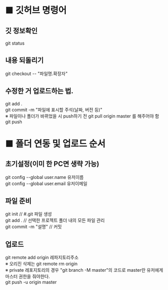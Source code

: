 # ■ 깃허브 명령어
## 깃 정보확인
git status

## 내용 되돌리기
git checkout -- "파일명.확장자"

## 수정한 거 업로드하는 법.
git add .  
git commit -m "파일에 표시할 주석(날짜, 버전 등)"  
※ 파일이나 폴더가 바뀌었을 시 push하기 전 git pull origin master 를 해주어야 함  
git push

# ■ 폴더 연동 및 업로드 순서
## 초기설정(이미 한 PC면 생략 가능)
git config --global user.name 유저이름  
git config --global user.email 유저이메일  

## 파일 준비
git init // #.git 파일 생성  
git add . // 선택한 프로젝트 폴더 내의 모든 파일 관리  
git commit -m "설명" // 커밋  

## 업로드
git remote add origin 레파지토리주소  
※ 오리진 삭제는 git remote rm origin  
※ private 레포지토리의 경우 "git branch -M master"의 코드로 master란 유저에게 마스터 권한을 줘야한다.  
git push -u origin master  
